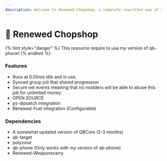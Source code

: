 ```yaml
---
description: Welcome to Renewed-Chopshop, a complete rewritten way of doing Chopshop.
---
```


# 🚙 Renewed Chopshop

{% hint style="danger" %}
This resource require to use my version of qb-phone!
{% endhint %}

### Features

* Runs at 0.00ms idle and in use.
* Synced group job that shared progression
* Secure net events meaning that no modders will be able to abuse this job for unlimited money.
* OPEN SOURCE
* ps-dipsatch integration
* Renewed-Fuel integration (Configurable)

### Dependencies

* A somewhat updated version of QBCore (2-3 months)
* qb-target
* polyzone
* qb-phone (Only works with my version of qb-phone)
* Renewed-Weaponscarry
